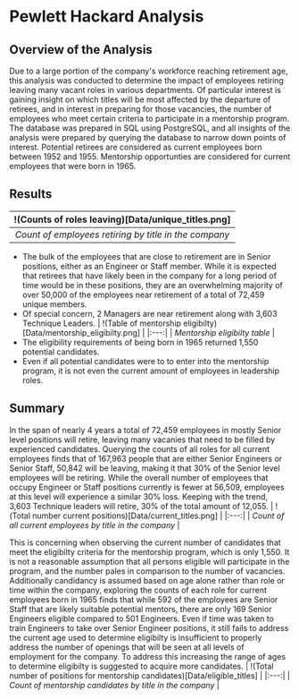 # Pewlett Hackard Analysis

## Overview of the Analysis

Due to a large portion of the company's workforce reaching retirement age, this analysis was conducted to determine the impact of employees retiring leaving many vacant roles in various departments. Of particular interest is gaining insight on which titles will be most affected by the departure of retirees, and in interest in preparing for those vacancies, the number of employees who meet certain criteria to participate in a mentorship program. The database was prepared in SQL using PostgreSQL, and all insights of the analysis were prepared by querying the database to narrow down points of interest. Potential retirees are considered as current employees born between 1952 and 1955. Mentorship opportunties are considered for current employees that were born in 1965.

## Results

| !(Counts of roles leaving)[Data/unique_titles.png] |
|:---:|
| *Count of employees retiring by title in the company* |
* The bulk of the employees that are close to retirement are in Senior positions, either as an Engineer or Staff member. While it is expected that retirees that have likely been in the company for a long period of time would be in these positions, they are an overwhelming majority of over 50,000 of the employees near retirement of a total of 72,459 unique members.
* Of special concern, 2 Managers are near retirement along with 3,603 Technique Leaders. 
| !(Table of mentorship eligibilty)[Data/mentorship_eligibilty.png] |
|:---:|
| *Mentorship eligibilty table* |
* The eligibility requirements of being born in 1965 returned 1,550 potential candidates.
* Even if all potential candidates were to to enter into the mentorship program, it is not even the current amount of employees in leadership roles.

## Summary
In the span of nearly 4 years a total of 72,459 employees in mostly Senior level positions will retire, leaving many vacanies that need to be filled by experienced candidates. Querying the counts of all roles for all current employees finds that of 167,963 people that are either Senior Engineers or Senior Staff, 50,842 will be leaving, making it that 30% of the Senior level employees will be retiring. While the overall number of employees that occupy Engineer or Staff positions currently is fewer at 56,509, employees at this level will experience a similar 30% loss. Keeping with the trend, 3,603 Technique leaders will retire, 30% of the total amount of 12,055.
| !(Total number current positions)[Data/current_titles.png] |
|:---:|
| *Count of all current employees by title in the company* |

This is concerning when observing the current number of candidates that meet the eligibilty criteria for the mentorship program, which is only 1,550. It is not a reasonable assumption that all persons eligible will participate in the program, and the number pales in comparison to the number of vacancies. Additionally candidancy is assumed based on age alone rather than role or time within the company, exploring the counts of each role for current employees born in 1965 finds that while 592 of the employees are Senior Staff that are likely suitable potential mentors, there are only 169 Senior Engineers eligible compared to 501 Engineers. Even if time was taken to train Engineers to take over Senior Engineer positions, it still fails to address the current age used to determine eligibilty is insufficient to properly address the number of openings that will be seen at all levels of employment for the company. To address this increasing the range of ages to determine eligibilty is suggested to acquire more candidates.
| !(Total number of positions for mentorship candidates)[Data/eligible_titles] |
|:---:|
| *Count of mentorship candidates by title in the company* |
